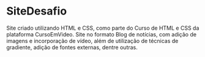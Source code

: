 # SiteDesafio
Site criado utilizando HTML e CSS, como parte do Curso de HTML e CSS da plataforma CursoEmVideo.
Site no formato Blog de notícias, com adição de imagens e incorporação de vídeo, além de utilização de técnicas de gradiente, adição de fontes externas, dentre outras.
